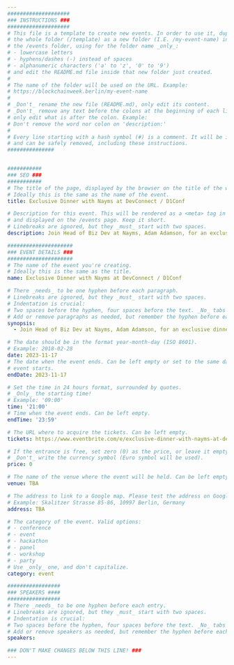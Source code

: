 ```yaml
---
####################
### INSTRUCTIONS ###
####################
# This file is a template to create new events. In order to use it, duplicate
# the whole folder (/template) as a new folder (I.E. /my-event-name) inside of
# the /events folder, using for the folder name _only_:
# - lowercase letters
# - hyphens/dashes (-) instead of spaces
# - alphanumeric characters ('a' to 'z', '0' to '9')
# and edit the README.md file inside that new folder just created.
#
# The name of the folder will be used on the URL. Example:
# https://blockchainweek.berlin/my-event-name
#
# _Don't_ rename the new file (README.md), only edit its content.
# _Don't_ remove any text before the colons at the beginning of each line,
# only edit what is after the colon. Example:
# Don't remove the word nor colon on 'description:'
#
# Every line starting with a hash symbol (#) is a comment. It will be ignored
# and can be safely removed, including these instructions.
###############


###########
### SEO ###
###########
# The title of the page, displayed by the browser on the title of the window.
# Ideally this is the same as the name of the event.
title: Exclusive Dinner with Nayms at DevConnect / D1Conf

# Description for this event. This will be rendered as a <meta> tag in the HTML,
# and displayed on the /events page. Keep it short.
# Linebreaks are ignored, but they _must_ start with two spaces.
description: Join Head of Biz Dev at Nayms, Adam Adamson, for an exclusive dinner to learn more about Nayms and opportunities to earn yield on your USDC.

#####################
### EVENT DETAILS ###
#####################
# The name of the event you're creating.
# Ideally this is the same as the title.
name: Exclusive Dinner with Nayms at DevConnect / D1Conf

# There _needs_ to be one hyphen before each paragraph.
# Linebreaks are ignored, but they _must_ start with two spaces.
# Indentation is crucial:
# Two spaces before the hyphen, four spaces before the text. _No_ tabs allowed.
# Add or remove paragraphs as needed, but remember the hyphen before each entry.
synopsis:
  - Join Head of Biz Dev at Nayms, Adam Adamson, for an exclusive dinner to learn more about Nayms and opportunities to earn yield on your USDC.

# The date should be in the format year-month-day (ISO 8601).
# Example: 2018-02-28
date: 2023-11-17
# The date when the event ends. Can be left empty or set to the same day the
# event starts.
endDate: 2023-11-17

# Set the time in 24 hours format, surrounded by quotes.
# _Only_ the starting time!
# Example: '09:00'
time: '21:00'
# Time when the event ends. Can be left empty.
endTime: '23:59'

# The URL where to acquire the tickets. Can be left empty.
tickets: https://www.eventbrite.com/e/exclusive-dinner-with-nayms-at-devconnect-d1conf-tickets-753373278757?aff=oddtdtcreator

# If the entrance is free, set zero (0) as the price, or leave it empty.
# _Don't_ write the currency symbol (Euro symbol will be used).
price: 0

# The name of the venue where the event will be held. Can be left empty.
venue: TBA

# The address to link to a Google map. Please test the address on Google Maps.
# Example: Skalitzer Strasse 85-86, 10997 Berlin, Germany
address: TBA

# The category of the event. Valid options:
# - conference
# - event
# - hackathon
# - panel
# - workshop
# - party
# Use _only_ one, and don't capitalize.
category: event

#################
### SPEAKERS ####
#################
# There _needs_ to be one hyphen before each entry.
# Linebreaks are ignored, but they _must_ start with two spaces.
# Indentation is crucial:
# Two spaces before the hyphen, four spaces before the text. _No_ tabs allowed.
# Add or remove speakers as needed, but remember the hyphen before each entry.
speakers:

### DON'T MAKE CHANGES BELOW THIS LINE! ###
---
```


<!-- ### DON'T MAKE CHANGES BELOW THIS LINE! ### -->

<Event-Content/>
